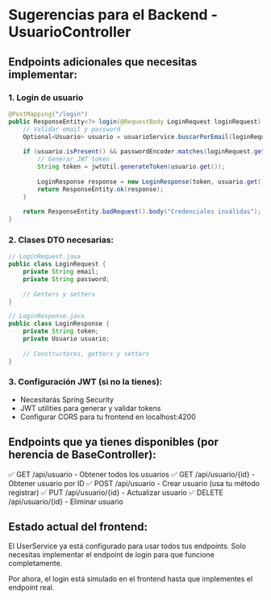 # Sugerencias para el Backend - UsuarioController

## Endpoints adicionales que necesitas implementar:

### 1. Login de usuario
```java
@PostMapping("/login")
public ResponseEntity<?> login(@RequestBody LoginRequest loginRequest) {
    // Validar email y password
    Optional<Usuario> usuario = usuarioService.buscarPorEmail(loginRequest.getEmail());
    
    if (usuario.isPresent() && passwordEncoder.matches(loginRequest.getPassword(), usuario.get().getPassword())) {
        // Generar JWT token
        String token = jwtUtil.generateToken(usuario.get());
        
        LoginResponse response = new LoginResponse(token, usuario.get());
        return ResponseEntity.ok(response);
    }
    
    return ResponseEntity.badRequest().body("Credenciales inválidas");
}
```

### 2. Clases DTO necesarias:

```java
// LoginRequest.java
public class LoginRequest {
    private String email;
    private String password;
    
    // Getters y setters
}

// LoginResponse.java
public class LoginResponse {
    private String token;
    private Usuario usuario;
    
    // Constructores, getters y setters
}
```

### 3. Configuración JWT (si no la tienes):
- Necesitarás Spring Security
- JWT utilities para generar y validar tokens
- Configurar CORS para tu frontend en localhost:4200

## Endpoints que ya tienes disponibles (por herencia de BaseController):

✅ GET /api/usuario - Obtener todos los usuarios
✅ GET /api/usuario/{id} - Obtener usuario por ID
✅ POST /api/usuario - Crear usuario (usa tu método registrar)
✅ PUT /api/usuario/{id} - Actualizar usuario
✅ DELETE /api/usuario/{id} - Eliminar usuario

## Estado actual del frontend:

El UserService ya está configurado para usar todos tus endpoints. Solo necesitas implementar el endpoint de login para que funcione completamente.

Por ahora, el login está simulado en el frontend hasta que implementes el endpoint real.
